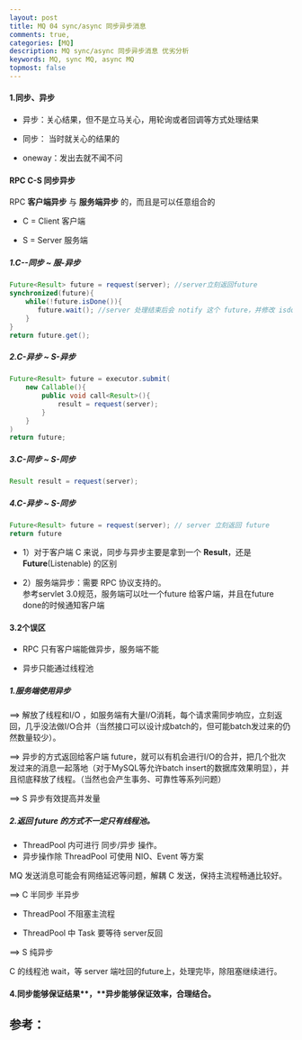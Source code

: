 ```yaml
---
layout: post
title: MQ 04 sync/async 同步异步消息 
comments: true,
categories: [MQ]
description: MQ sync/async 同步异步消息 优劣分析
keywords: MQ, sync MQ, async MQ
topmost: false
---
```


#### 1.同步、异步

- 异步：关心结果，但不是立马关心，用轮询或者回调等方式处理结果

- 同步：   当时就关心的结果的

- oneway：发出去就不闻不问

#### **RPC** C-S 同步异步 

RPC **客户端异步** 与 **服务端异步** 的，而且是可以任意组合的

- C = Client 客户端

- S = Server 服务端

##### 1.C--同步 ~ 服-异步

```java
Future<Result> future = request(server); //server立刻返回future
synchronized(future){ 
    while(!future.isDone()){
       future.wait(); //server 处理结束后会 notify 这个 future，并修改 isdone 标志
    }
}
return future.get();
```

##### 2.C-异步 ~ S-异步

```java
Future<Result> future = executor.submit(
    new Callable(){
        public void call<Result>(){
    		result = request(server);
		}
    }
)
return future;
```

##### 3.C-同步 ~ S-同步

```java
Result result = request(server);
```

##### 4.C-异步 ~ S-同步

```java
Future<Result> future = request(server); // server 立刻返回 future
return future
```

- 1）对于客户端 C 来说，同步与异步主要是拿到一个 **Result**，还是 **Future**(Listenable) 的区别 

- 2）服务端异步：需要 RPC 协议支持的。  
  参考servlet 3.0规范，服务端可以吐一个future 给客户端，并且在future done的时候通知客户端

#### 3.2个误区

- RPC 只有客户端能做异步，服务端不能

- 异步只能通过线程池

##### 1.服务端使用异步 

==> 解放了线程和I/O ，如服务端有大量I/O消耗，每个请求需同步响应，立刻返回，几乎没法做I/O合并（当然接口可以设计成batch的，但可能batch发过来的仍然数量较少）。 

==> 异步的方式返回给客户端 future，就可以有机会进行I/O的合并，把几个批次发过来的消息一起落地（对于MySQL等允许batch insert的数据库效果明显），并且彻底释放了线程。（当然也会产生事务、可靠性等系列问题） 

==> S 异步有效提高并发量

##### 2.返回 future 的方式不一定只有线程池。

- ThreadPool 内可进行 同步/异步 操作。
- 异步操作除 ThreadPool 可使用 NIO、Event 等方案

MQ 发送消息可能会有网络延迟等问题，解耦 C 发送，保持主流程畅通比较好。

==> C 半同步 半异步

- ThreadPool 不阻塞主流程

- ThreadPool 中 Task 要等待 server反回

==> S 纯异步 

C 的线程池 wait，等 server 端吐回的future上，处理完毕，除阻塞继续进行。

#### 4.同步能够保证结果**，**异步能够保证效率，合理结合。























## 参考：
